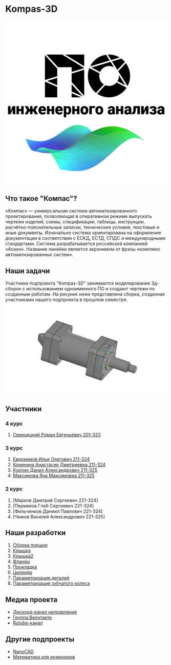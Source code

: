 # Kompas-3D <br>

![Иллюстрация к проекту](https://github.com/Kompas-Mospolytech/Kompas-ingeneringSoft/blob/main/LOGO.jpg)


## Что такое "Компас"?
«Компас» — универсальная система автоматизированного проектирования, позволяющая в оперативном режиме выпускать чертежи изделий, схемы, спецификации, таблицы, инструкции, расчётно-пояснительные записки, технические условия, текстовые и иные документы. Изначально система ориентирована на оформление документации в соответствии с ЕСКД, ЕСТД, СПДС и международными стандартами. Система разрабатывается российской компанией «Аскон». Название линейки является акронимом от фразы «комплекс автоматизированных систем». 

## Наши задачи
Участники подпроекта "Kompas-3D" занимаются моделирование 3д-сборок с использованием одноименного ПО и создают чертежи по созданным работам. На рисунке ниже представлена сборка, созданная участниками нашего подпроекта в прошлом семестре.
![This is an image](https://github.com/Kompas-Mospolytech/Kompas-ingeneringSoft/blob/main/Sborka_Kompas.jpg)

## Участники
### 4 курс
1. [Свинцицкий Роман Евгеньевич 201-323](https://github.com/Kompas-Mospolytech/Kompas-ingeneringSoft/blob/main/%D0%A3%D1%87%D0%B0%D1%81%D1%82%D0%BD%D0%B8%D0%BA%D0%B8/%D0%A0.%D0%95.%20%D0%A1%D0%B2%D0%B8%D0%BD%D1%86%D0%B8%D1%86%D0%BA%D0%B8%D0%B9)

### 3 курс
1. [Евдокимов Илья Олегович 211-324](https://github.com/Kompas-Mospolytech/Kompas-ingeneringSoft/tree/main/%D0%A3%D1%87%D0%B0%D1%81%D1%82%D0%BD%D0%B8%D0%BA%D0%B8/%D0%98.%D0%9E.%20%D0%95%D0%B2%D0%B4%D0%BE%D0%BA%D0%B8%D0%BC%D0%BE%D0%B2)
2. [Конинина Анастасия Дмитриевна 211-324](https://github.com/Kompas-Mospolytech/Kompas-ingeneringSoft/tree/main/%D0%A3%D1%87%D0%B0%D1%81%D1%82%D0%BD%D0%B8%D0%BA%D0%B8/%D0%90.%D0%94.%20%D0%9A%D0%BE%D0%BD%D0%B8%D0%BD%D0%B8%D0%BD%D0%B0)
3. [Куклин Данил Александрович 211-325](https://github.com/Kompas-Mospolytech/Kompas-ingeneringSoft/tree/main/%D0%A3%D1%87%D0%B0%D1%81%D1%82%D0%BD%D0%B8%D0%BA%D0%B8/%D0%94.%D0%90.%20%D0%9A%D1%83%D0%BA%D0%BB%D0%B8%D0%BD)
4. [Максимова Яна Максимовна 211-325](https://github.com/Kompas-Mospolytech/Kompas-ingeneringSoft/tree/main/%D0%A3%D1%87%D0%B0%D1%81%D1%82%D0%BD%D0%B8%D0%BA%D0%B8/%D0%AF.%D0%9C.%20%D0%9C%D0%B0%D0%BA%D1%81%D0%B8%D0%BC%D0%BE%D0%B2%D0%B0)

### 2 курс
1. [Марков Дмитрий Сергеевич 221-324]
2. [Пермяков Глеб Сергеевич 221-324]
3. [Фильчинков Даниил Павлович 221-324]
4. [Чижов Василий Александрович 221-325]


## Наши разработки
1. [Сборка поршня](https://github.com/Kompas-Mospolytech/Kompas-ingeneringSoft/tree/main/%D0%9C%D0%B0%D1%82%D0%B5%D1%80%D0%B8%D0%B0%D0%BB%D1%8B/%D0%A1%D0%B1%D0%BE%D1%80%D0%BA%D0%B0%20%D0%BF%D0%BE%D1%80%D1%88%D0%B5%D0%BD%D1%8C)
2. [Крышка](https://github.com/Kompas-Mospolytech/Kompas-ingeneringSoft/tree/main/%D0%9C%D0%B0%D1%82%D0%B5%D1%80%D0%B8%D0%B0%D0%BB%D1%8B/%D0%9A%D1%80%D1%8B%D1%88%D0%BA%D0%B0)
3. [Крышка2](https://github.com/Kompas-Mospolytech/Kompas-ingeneringSoft/tree/main/%D0%9C%D0%B0%D1%82%D0%B5%D1%80%D0%B8%D0%B0%D0%BB%D1%8B/%D0%9A%D1%80%D1%8B%D1%88%D0%BA%D0%B02)
4. [Фланец](https://github.com/Kompas-Mospolytech/Kompas-ingeneringSoft/tree/main/%D0%9C%D0%B0%D1%82%D0%B5%D1%80%D0%B8%D0%B0%D0%BB%D1%8B/%D0%A4%D0%BB%D0%B0%D0%BD%D0%B5%D1%86)
5. [Прокладка](https://github.com/Kompas-Mospolytech/Kompas-ingeneringSoft/tree/main/%D0%9C%D0%B0%D1%82%D0%B5%D1%80%D0%B8%D0%B0%D0%BB%D1%8B/%D0%9F%D1%80%D0%BE%D0%BA%D0%BB%D0%B0%D0%B4%D0%BA%D0%B0)
6. [Цилиндр](https://github.com/Kompas-Mospolytech/Kompas-ingeneringSoft/tree/main/%D0%9C%D0%B0%D1%82%D0%B5%D1%80%D0%B8%D0%B0%D0%BB%D1%8B/%D0%A6%D0%B8%D0%BB%D0%B8%D0%BD%D0%B4%D1%80)
7. [Параметризация деталей](https://github.com/Kompas-Mospolytech/Kompas-ingeneringSoft/tree/main/%D0%9C%D0%B0%D1%82%D0%B5%D1%80%D0%B8%D0%B0%D0%BB%D1%8B/%D0%9F%D0%B0%D1%80%D0%B0%D0%BC%D0%B5%D1%82%D1%80%D0%B8%D0%B7%D0%B0%D1%86%D0%B8%D1%8F%20%D0%B4%D0%B5%D1%82%D0%B0%D0%BB%D0%B5%D0%B9)
8. [Параметризация зубчатого колеса](https://github.com/Kompas-Mospolytech/Kompas-ingeneringSoft/tree/main/%D0%9C%D0%B0%D1%82%D0%B5%D1%80%D0%B8%D0%B0%D0%BB%D1%8B/%D0%9F%D0%B0%D1%80%D0%B0%D0%BC%D0%B5%D1%82%D1%80%D0%B8%D0%B7%D0%BE%D0%B2%D0%B0%D0%BD%D0%BD%D0%BE%D0%B5%20%D0%B7%D1%83%D0%B1%D1%87%D0%B0%D1%82%D0%BE%D0%B5%20%D0%BA%D0%BE%D0%BB%D0%B5%D1%81%D0%BE)

## Медиа проекта
- [Дискорд-канал направления](https://discord.gg/DTGjytnXBT)
- [Группа Вконтакте](https://vk.com/club212533937)
- [Rutube-канал](https://rutube.ru/plst/239509/)

## Другие подпроекты
- [NanoCAD](https://github.com/NanoCAD-Mospolytech/NanoCAD-IngeneringSoft)
- [Математика для инженеров](https://github.com/EngineeringSoft-Mospolytech/Mathematics-for-engineers)
